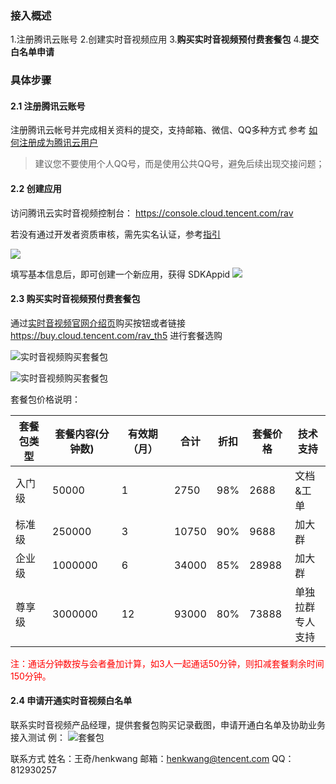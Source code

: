 
### 接入概述

1.注册腾讯云账号
2.创建实时音视频应用
3.**购买实时音视频预付费套餐包**
4.**提交白名单申请**

### 具体步骤

#### 2.1 注册腾讯云账号
注册腾讯云帐号并完成相关资料的提交，支持邮箱、微信、QQ多种方式 
参考 [如何注册成为腾讯云用户](https://cloud.tencent.com/document/product/378/9603)
> 建议您不要使用个人QQ号，而是使用公共QQ号，避免后续出现交接问题； 

#### 2.2 创建应用
访问腾讯云实时音视频控制台：
https://console.cloud.tencent.com/rav

若没有通过开发者资质审核，需先实名认证，参考[指引](https://cloud.tencent.com/document/product/378/3629)

![](https://main.qcloudimg.com/raw/979802c7df8947c507dab352dab85a7d.png)


填写基本信息后，即可创建一个新应用，获得 SDKAppid
![](https://main.qcloudimg.com/raw/02737cf46dd45330732efb0929e67291.png)



#### 2.3 购买实时音视频预付费套餐包
通过[实时音视频官网介绍页](https://cloud.tencent.com/product/trtc)购买按钮或者链接 https://buy.cloud.tencent.com/rav_th5 进行套餐选购


![实时音视频购买套餐包](https://main.qcloudimg.com/raw/ac61d5753c12fef86630d35bb8ec1640.png)

![实时音视频购买套餐包](https://main.qcloudimg.com/raw/9cd04231614acdfc4945dbecb1232d60.png)



套餐包价格说明：

|套餐包类型 | 套餐内容(分钟数) | 有效期（月） |  合计  |折扣 |套餐价格|技术支持|
| ------------ | -------- | ---------- | ------ |------ |------ |------ |
|入门级|50000|1|2750|98%|2688 |文档&工单|
|标准级|250000|3|10750|90%|9688|加大群|
|企业级|1000000|6|34000|85%|28988|加大群|
|尊享级|3000000|12|93000|80%|73888|单独拉群<br />专人支持|



<p style="color:red">注：通话分钟数按与会者叠加计算，如3人一起通话50分钟，则扣减套餐剩余时间150分钟。</p>



#### 2.4 申请开通实时音视频白名单
联系实时音视频产品经理，提供套餐包购买记录截图，申请开通白名单及协助业务接入测试
例：
![套餐包](https://main.qcloudimg.com/raw/eae3b3bb6f84f63832d774c76323fb06.png)


联系方式
姓名：王奇/henkwang
邮箱：henkwang@tencent.com
QQ：812930257
